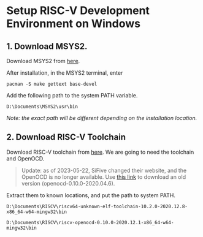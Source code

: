 # Setup RISC-V Development Environment on Windows

## 1. Download MSYS2.

Download MSYS2 from [here](https://www.msys2.org/).



After installation, in the MSYS2 terminal, enter

```
pacman -S make gettext base-devel
```



Add the following path to the system PATH variable.

```
D:\Documents\MSYS2\usr\bin
```

_Note: the exact path will be different depending on the installation location._



## 2. Download RISC-V Toolchain

Download RISC-V toolchain from [here](https://www.sifive.com/software). We are going to need the toolchain and OpenOCD.

> Update: as of 2023-05-22, SiFive changed their website, and the OpenOCD is no longer available. Use [this link](https://static.dev.sifive.com/dev-tools/riscv-openocd-0.10.0-2020.04.6-x86\_64-w64-mingw32.zip?\_ga=2.194046829.1921518046.1596069236-38171805.1596069236) to download an old version (openocd-0.10.0-2020.04.6).



Extract them to known locations, and put the path to system PATH.

```
D:\Documents\RISCV\riscv64-unknown-elf-toolchain-10.2.0-2020.12.8-x86_64-w64-mingw32\bin
```

```
D:\Documents\RISCV\riscv-openocd-0.10.0-2020.12.1-x86_64-w64-mingw32\bin
```





